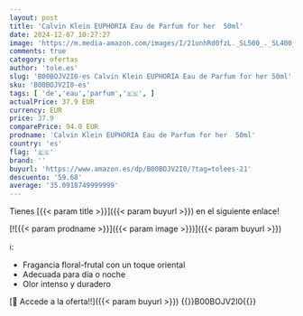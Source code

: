 ```yaml
---
layout: post
title: 'Calvin Klein EUPHORIA Eau de Parfum for her  50ml'
date: 2024-12-07 10:27:27
image: 'https://m.media-amazon.com/images/I/21unhRd0fzL._SL500_._SL400_.jpg'
comments: true
category: ofertas
author: 'tole.es'
slug: 'B00BOJV2I0-es Calvin Klein EUPHORIA Eau de Parfum for her 50ml'
sku: 'B00BOJV2I0-es'
tags: [ 'de','eau','parfum','🇪🇸', ]
actualPrice: 37.9 EUR
currency: EUR
price: 37.9
comparePrice: 94.0 EUR
prodname: 'Calvin Klein EUPHORIA Eau de Parfum for her  50ml'
country: 'es'
flag: '🇪🇸'
brand: ''
buyurl: 'https://www.amazon.es/dp/B00BOJV2I0/?tag=tolees-21'
descuento: '59.68'
average: '35.0918749999999'
---
```


Tienes [{{< param title >}}]({{< param buyurl >}}) en el siguiente enlace!

[![{{< param prodname >}}]({{< param image >}})]({{< param buyurl >}})

ℹ️:

- Fragancia floral-frutal con un toque oriental
- Adecuada para día o noche
- Olor intenso y duradero

[🛒 Accede a la oferta!!]({{< param buyurl >}})
{{<world>}}B00BOJV2I0{{</world>}}

